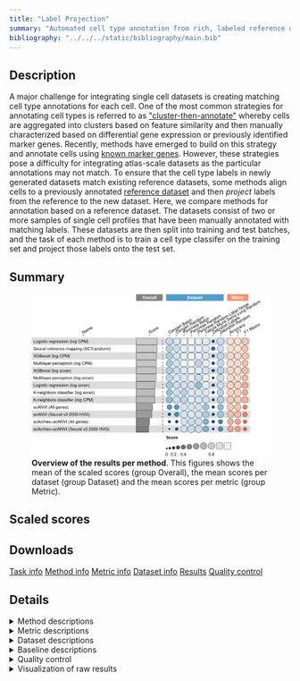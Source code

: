 ```yaml
---
title: "Label Projection"
summary: "Automated cell type annotation from rich, labeled reference data"
bibliography: "../../../static/bibliography/main.bib"
---
```


<script src="index_files/libs/htmlwidgets-1.5.4/htmlwidgets.js"></script>
<link href="index_files/libs/datatables-css-0.0.0/datatables-crosstalk.css" rel="stylesheet" />
<script src="index_files/libs/datatables-binding-0.25/datatables.js"></script>
<script src="index_files/libs/jquery-3.6.0/jquery-3.6.0.min.js"></script>
<link href="index_files/libs/dt-core-1.11.3/css/jquery.dataTables.min.css" rel="stylesheet" />
<link href="index_files/libs/dt-core-1.11.3/css/jquery.dataTables.extra.css" rel="stylesheet" />
<script src="index_files/libs/dt-core-1.11.3/js/jquery.dataTables.min.js"></script>
<link href="index_files/libs/dt-ext-select-1.11.3/css/select.dataTables.min.css" rel="stylesheet" />
<script src="index_files/libs/dt-ext-select-1.11.3/js/dataTables.select.min.js"></script>
<link href="index_files/libs/dt-ext-searchpanes-1.11.3/css/searchPanes.dataTables.min.css" rel="stylesheet" />
<script src="index_files/libs/dt-ext-searchpanes-1.11.3/js/dataTables.searchPanes.min.js"></script>
<script src="index_files/libs/jszip-1.11.3/jszip.min.js"></script>
<link href="index_files/libs/dt-ext-buttons-1.11.3/css/buttons.dataTables.min.css" rel="stylesheet" />
<script src="index_files/libs/dt-ext-buttons-1.11.3/js/dataTables.buttons.min.js"></script>
<script src="index_files/libs/dt-ext-buttons-1.11.3/js/buttons.html5.min.js"></script>
<script src="index_files/libs/dt-ext-buttons-1.11.3/js/buttons.colVis.min.js"></script>
<script src="index_files/libs/dt-ext-buttons-1.11.3/js/buttons.print.min.js"></script>
<link href="index_files/libs/dt-ext-responsive-1.11.3/css/responsive.dataTables.min.css" rel="stylesheet" />
<script src="index_files/libs/dt-ext-responsive-1.11.3/js/dataTables.responsive.min.js"></script>
<link href="index_files/libs/crosstalk-1.2.0/css/crosstalk.min.css" rel="stylesheet" />
<script src="index_files/libs/crosstalk-1.2.0/js/crosstalk.min.js"></script>
<script src="index_files/libs/kePrint-0.0.1/kePrint.js"></script>
<link href="index_files/libs/lightable-0.0.1/lightable.css" rel="stylesheet" />


## Description

A major challenge for integrating single cell datasets is creating matching
cell type annotations for each cell. One of the most common strategies for
annotating cell types is referred to as
["cluster-then-annotate"](https://www.nature.com/articles/s41576-018-0088-9)
whereby cells are aggregated into clusters based on feature similarity and
then manually characterized based on differential gene expression or previously
identified marker genes. Recently, methods have emerged to build on this
strategy and annotate cells using
[known marker genes](https://www.nature.com/articles/s41592-019-0535-3).
However, these strategies pose a difficulty for integrating atlas-scale
datasets as the particular annotations may not match.
To ensure that the cell type labels in newly generated datasets match
existing reference datasets, some methods align cells to a previously
annotated [reference dataset](https://academic.oup.com/bioinformatics/article/35/22/4688/54802990)
and then *project* labels from the reference to the new dataset.
Here, we compare methods for annotation based on a reference dataset.
The datasets consist of two or more samples of single cell profiles that
have been manually annotated with matching labels. These datasets are then
split into training and test batches, and the task of each method is to
train a cell type classifer on the training set and project those labels
onto the test set.

## Summary

<figure>
<img src="index.markdown_strict_files/figure-markdown_strict/summary-1.png" width="849" alt="Overview of the results per method. This figures shows the mean of the scaled scores (group Overall), the mean scores per dataset (group Dataset) and the mean scores per metric (group Metric)." />
<figcaption aria-hidden="true"><strong>Overview of the results per method</strong>. This figures shows the mean of the scaled scores (group Overall), the mean scores per dataset (group Dataset) and the mean scores per metric (group Metric).</figcaption>
</figure>

## Scaled scores

<div id="htmlwidget-179e9f9dc442f5a14dfc" style="width:100%;height:auto;" class="datatables html-widget"></div>
<script type="application/json" data-for="htmlwidget-179e9f9dc442f5a14dfc">{"x":{"filter":"none","vertical":false,"extensions":["Select","SearchPanes","Buttons","Responsive"],"data":[["Multilayer perceptron (log CPM) <sup><a href=\"/bibliography#hinton1989connectionist\" target=\"_blank\">1<\/a><\/sup>","Logistic regression (log CPM) <sup><a href=\"/bibliography#hosmer2013applied\" target=\"_blank\">2<\/a><\/sup>","XGBoost (log CPM) <sup><a href=\"/bibliography#chen2016xgboost\" target=\"_blank\">3<\/a><\/sup>","Multilayer perceptron (log CPM) <sup><a href=\"/bibliography#hinton1989connectionist\" target=\"_blank\">1<\/a><\/sup>","XGBoost (log scran) <sup><a href=\"/bibliography#chen2016xgboost\" target=\"_blank\">3<\/a><\/sup>","Logistic regression (log CPM) <sup><a href=\"/bibliography#hosmer2013applied\" target=\"_blank\">2<\/a><\/sup>","Seurat reference mapping (SCTransform) <sup><a href=\"/bibliography#hao2021integrated\" target=\"_blank\">4<\/a><\/sup>","Multilayer perceptron (log scran) <sup><a href=\"/bibliography#hinton1989connectionist\" target=\"_blank\">1<\/a><\/sup>","Multilayer perceptron (log scran) <sup><a href=\"/bibliography#hinton1989connectionist\" target=\"_blank\">1<\/a><\/sup>","XGBoost (log CPM) <sup><a href=\"/bibliography#chen2016xgboost\" target=\"_blank\">3<\/a><\/sup>","Seurat reference mapping (SCTransform) <sup><a href=\"/bibliography#hao2021integrated\" target=\"_blank\">4<\/a><\/sup>","XGBoost (log CPM) <sup><a href=\"/bibliography#chen2016xgboost\" target=\"_blank\">3<\/a><\/sup>","Logistic regression (log scran) <sup><a href=\"/bibliography#hosmer2013applied\" target=\"_blank\">2<\/a><\/sup>","Seurat reference mapping (SCTransform) <sup><a href=\"/bibliography#hao2021integrated\" target=\"_blank\">4<\/a><\/sup>","Logistic regression (log CPM) <sup><a href=\"/bibliography#hosmer2013applied\" target=\"_blank\">2<\/a><\/sup>","Multilayer perceptron (log CPM) <sup><a href=\"/bibliography#hinton1989connectionist\" target=\"_blank\">1<\/a><\/sup>","XGBoost (log scran) <sup><a href=\"/bibliography#chen2016xgboost\" target=\"_blank\">3<\/a><\/sup>","Logistic regression (log CPM) <sup><a href=\"/bibliography#hosmer2013applied\" target=\"_blank\">2<\/a><\/sup>","K-neighbors classifier (log CPM) <sup><a href=\"/bibliography#cover1967nearest\" target=\"_blank\">5<\/a><\/sup>","Seurat reference mapping (SCTransform) <sup><a href=\"/bibliography#hao2021integrated\" target=\"_blank\">4<\/a><\/sup>","XGBoost (log scran) <sup><a href=\"/bibliography#chen2016xgboost\" target=\"_blank\">3<\/a><\/sup>","Multilayer perceptron (log scran) <sup><a href=\"/bibliography#hinton1989connectionist\" target=\"_blank\">1<\/a><\/sup>","scANVI (Seurat v3 2000 HVG) <sup><a href=\"/bibliography#xu2021probabilistic\" target=\"_blank\">6<\/a><\/sup>","K-neighbors classifier (log scran) <sup><a href=\"/bibliography#cover1967nearest\" target=\"_blank\">5<\/a><\/sup>","Logistic regression (log CPM) <sup><a href=\"/bibliography#hosmer2013applied\" target=\"_blank\">2<\/a><\/sup>","K-neighbors classifier (log CPM) <sup><a href=\"/bibliography#cover1967nearest\" target=\"_blank\">5<\/a><\/sup>","K-neighbors classifier (log scran) <sup><a href=\"/bibliography#cover1967nearest\" target=\"_blank\">5<\/a><\/sup>","XGBoost (log CPM) <sup><a href=\"/bibliography#chen2016xgboost\" target=\"_blank\">3<\/a><\/sup>","Multilayer perceptron (log scran) <sup><a href=\"/bibliography#hinton1989connectionist\" target=\"_blank\">1<\/a><\/sup>","K-neighbors classifier (log scran) <sup><a href=\"/bibliography#cover1967nearest\" target=\"_blank\">5<\/a><\/sup>","XGBoost (log scran) <sup><a href=\"/bibliography#chen2016xgboost\" target=\"_blank\">3<\/a><\/sup>","scANVI (All genes) <sup><a href=\"/bibliography#xu2021probabilistic\" target=\"_blank\">6<\/a><\/sup>","scANVI (Seurat v3 2000 HVG) <sup><a href=\"/bibliography#xu2021probabilistic\" target=\"_blank\">6<\/a><\/sup>","scArches+scANVI (All genes) <sup><a href=\"/bibliography#lotfollahi2020query\" target=\"_blank\">7<\/a><\/sup>","Logistic regression (log scran) <sup><a href=\"/bibliography#hosmer2013applied\" target=\"_blank\">2<\/a><\/sup>","scANVI (All genes) <sup><a href=\"/bibliography#xu2021probabilistic\" target=\"_blank\">6<\/a><\/sup>","scANVI (Seurat v3 2000 HVG) <sup><a href=\"/bibliography#xu2021probabilistic\" target=\"_blank\">6<\/a><\/sup>","XGBoost (log CPM) <sup><a href=\"/bibliography#chen2016xgboost\" target=\"_blank\">3<\/a><\/sup>","scANVI (All genes) <sup><a href=\"/bibliography#xu2021probabilistic\" target=\"_blank\">6<\/a><\/sup>","Multilayer perceptron (log CPM) <sup><a href=\"/bibliography#hinton1989connectionist\" target=\"_blank\">1<\/a><\/sup>","Logistic regression (log scran) <sup><a href=\"/bibliography#hosmer2013applied\" target=\"_blank\">2<\/a><\/sup>","Logistic regression (log scran) <sup><a href=\"/bibliography#hosmer2013applied\" target=\"_blank\">2<\/a><\/sup>","K-neighbors classifier (log CPM) <sup><a href=\"/bibliography#cover1967nearest\" target=\"_blank\">5<\/a><\/sup>","Seurat reference mapping (SCTransform) <sup><a href=\"/bibliography#hao2021integrated\" target=\"_blank\">4<\/a><\/sup>","K-neighbors classifier (log scran) <sup><a href=\"/bibliography#cover1967nearest\" target=\"_blank\">5<\/a><\/sup>","scArches+scANVI (Seurat v3 2000 HVG) <sup><a href=\"/bibliography#lotfollahi2020query\" target=\"_blank\">7<\/a><\/sup>","XGBoost (log scran) <sup><a href=\"/bibliography#chen2016xgboost\" target=\"_blank\">3<\/a><\/sup>","Seurat reference mapping (SCTransform) <sup><a href=\"/bibliography#hao2021integrated\" target=\"_blank\">4<\/a><\/sup>","Logistic regression (log scran) <sup><a href=\"/bibliography#hosmer2013applied\" target=\"_blank\">2<\/a><\/sup>","Multilayer perceptron (log scran) <sup><a href=\"/bibliography#hinton1989connectionist\" target=\"_blank\">1<\/a><\/sup>","scArches+scANVI (Seurat v3 2000 HVG) <sup><a href=\"/bibliography#lotfollahi2020query\" target=\"_blank\">7<\/a><\/sup>","Multilayer perceptron (log scran) <sup><a href=\"/bibliography#hinton1989connectionist\" target=\"_blank\">1<\/a><\/sup>","Logistic regression (log CPM) <sup><a href=\"/bibliography#hosmer2013applied\" target=\"_blank\">2<\/a><\/sup>","Seurat reference mapping (SCTransform) <sup><a href=\"/bibliography#hao2021integrated\" target=\"_blank\">4<\/a><\/sup>","scArches+scANVI (All genes) <sup><a href=\"/bibliography#lotfollahi2020query\" target=\"_blank\">7<\/a><\/sup>","K-neighbors classifier (log CPM) <sup><a href=\"/bibliography#cover1967nearest\" target=\"_blank\">5<\/a><\/sup>","scArches+scANVI (Seurat v3 2000 HVG) <sup><a href=\"/bibliography#lotfollahi2020query\" target=\"_blank\">7<\/a><\/sup>","scArches+scANVI (All genes) <sup><a href=\"/bibliography#lotfollahi2020query\" target=\"_blank\">7<\/a><\/sup>","Logistic regression (log CPM) <sup><a href=\"/bibliography#hosmer2013applied\" target=\"_blank\">2<\/a><\/sup>","Multilayer perceptron (log CPM) <sup><a href=\"/bibliography#hinton1989connectionist\" target=\"_blank\">1<\/a><\/sup>","XGBoost (log CPM) <sup><a href=\"/bibliography#chen2016xgboost\" target=\"_blank\">3<\/a><\/sup>","Logistic regression (log CPM) <sup><a href=\"/bibliography#hosmer2013applied\" target=\"_blank\">2<\/a><\/sup>","Multilayer perceptron (log CPM) <sup><a href=\"/bibliography#hinton1989connectionist\" target=\"_blank\">1<\/a><\/sup>","XGBoost (log scran) <sup><a href=\"/bibliography#chen2016xgboost\" target=\"_blank\">3<\/a><\/sup>","Multilayer perceptron (log scran) <sup><a href=\"/bibliography#hinton1989connectionist\" target=\"_blank\">1<\/a><\/sup>","XGBoost (log CPM) <sup><a href=\"/bibliography#chen2016xgboost\" target=\"_blank\">3<\/a><\/sup>","K-neighbors classifier (log CPM) <sup><a href=\"/bibliography#cover1967nearest\" target=\"_blank\">5<\/a><\/sup>","Multilayer perceptron (log CPM) <sup><a href=\"/bibliography#hinton1989connectionist\" target=\"_blank\">1<\/a><\/sup>","Multilayer perceptron (log scran) <sup><a href=\"/bibliography#hinton1989connectionist\" target=\"_blank\">1<\/a><\/sup>","XGBoost (log scran) <sup><a href=\"/bibliography#chen2016xgboost\" target=\"_blank\">3<\/a><\/sup>","K-neighbors classifier (log scran) <sup><a href=\"/bibliography#cover1967nearest\" target=\"_blank\">5<\/a><\/sup>","Seurat reference mapping (SCTransform) <sup><a href=\"/bibliography#hao2021integrated\" target=\"_blank\">4<\/a><\/sup>","K-neighbors classifier (log CPM) <sup><a href=\"/bibliography#cover1967nearest\" target=\"_blank\">5<\/a><\/sup>","XGBoost (log scran) <sup><a href=\"/bibliography#chen2016xgboost\" target=\"_blank\">3<\/a><\/sup>","Logistic regression (log scran) <sup><a href=\"/bibliography#hosmer2013applied\" target=\"_blank\">2<\/a><\/sup>","XGBoost (log CPM) <sup><a href=\"/bibliography#chen2016xgboost\" target=\"_blank\">3<\/a><\/sup>","K-neighbors classifier (log scran) <sup><a href=\"/bibliography#cover1967nearest\" target=\"_blank\">5<\/a><\/sup>","K-neighbors classifier (log scran) <sup><a href=\"/bibliography#cover1967nearest\" target=\"_blank\">5<\/a><\/sup>","K-neighbors classifier (log CPM) <sup><a href=\"/bibliography#cover1967nearest\" target=\"_blank\">5<\/a><\/sup>","scANVI (Seurat v3 2000 HVG) <sup><a href=\"/bibliography#xu2021probabilistic\" target=\"_blank\">6<\/a><\/sup>","Logistic regression (log scran) <sup><a href=\"/bibliography#hosmer2013applied\" target=\"_blank\">2<\/a><\/sup>","Multilayer perceptron (log CPM) <sup><a href=\"/bibliography#hinton1989connectionist\" target=\"_blank\">1<\/a><\/sup>","scANVI (Seurat v3 2000 HVG) <sup><a href=\"/bibliography#xu2021probabilistic\" target=\"_blank\">6<\/a><\/sup>","scANVI (All genes) <sup><a href=\"/bibliography#xu2021probabilistic\" target=\"_blank\">6<\/a><\/sup>","K-neighbors classifier (log scran) <sup><a href=\"/bibliography#cover1967nearest\" target=\"_blank\">5<\/a><\/sup>","K-neighbors classifier (log CPM) <sup><a href=\"/bibliography#cover1967nearest\" target=\"_blank\">5<\/a><\/sup>","Logistic regression (log scran) <sup><a href=\"/bibliography#hosmer2013applied\" target=\"_blank\">2<\/a><\/sup>","scANVI (All genes) <sup><a href=\"/bibliography#xu2021probabilistic\" target=\"_blank\">6<\/a><\/sup>","scANVI (All genes) <sup><a href=\"/bibliography#xu2021probabilistic\" target=\"_blank\">6<\/a><\/sup>","scANVI (Seurat v3 2000 HVG) <sup><a href=\"/bibliography#xu2021probabilistic\" target=\"_blank\">6<\/a><\/sup>","scArches+scANVI (All genes) <sup><a href=\"/bibliography#lotfollahi2020query\" target=\"_blank\">7<\/a><\/sup>","scArches+scANVI (Seurat v3 2000 HVG) <sup><a href=\"/bibliography#lotfollahi2020query\" target=\"_blank\">7<\/a><\/sup>","scArches+scANVI (All genes) <sup><a href=\"/bibliography#lotfollahi2020query\" target=\"_blank\">7<\/a><\/sup>","scANVI (All genes) <sup><a href=\"/bibliography#xu2021probabilistic\" target=\"_blank\">6<\/a><\/sup>","scANVI (All genes) <sup><a href=\"/bibliography#xu2021probabilistic\" target=\"_blank\">6<\/a><\/sup>","scArches+scANVI (Seurat v3 2000 HVG) <sup><a href=\"/bibliography#lotfollahi2020query\" target=\"_blank\">7<\/a><\/sup>","scArches+scANVI (Seurat v3 2000 HVG) <sup><a href=\"/bibliography#lotfollahi2020query\" target=\"_blank\">7<\/a><\/sup>","scANVI (Seurat v3 2000 HVG) <sup><a href=\"/bibliography#xu2021probabilistic\" target=\"_blank\">6<\/a><\/sup>","scArches+scANVI (All genes) <sup><a href=\"/bibliography#lotfollahi2020query\" target=\"_blank\">7<\/a><\/sup>","Seurat reference mapping (SCTransform) <sup><a href=\"/bibliography#hao2021integrated\" target=\"_blank\">4<\/a><\/sup>","scArches+scANVI (All genes) <sup><a href=\"/bibliography#lotfollahi2020query\" target=\"_blank\">7<\/a><\/sup>","Multilayer perceptron (log CPM) <sup><a href=\"/bibliography#hinton1989connectionist\" target=\"_blank\">1<\/a><\/sup>","XGBoost (log scran) <sup><a href=\"/bibliography#chen2016xgboost\" target=\"_blank\">3<\/a><\/sup>","scArches+scANVI (All genes) <sup><a href=\"/bibliography#lotfollahi2020query\" target=\"_blank\">7<\/a><\/sup>","scANVI (Seurat v3 2000 HVG) <sup><a href=\"/bibliography#xu2021probabilistic\" target=\"_blank\">6<\/a><\/sup>","XGBoost (log CPM) <sup><a href=\"/bibliography#chen2016xgboost\" target=\"_blank\">3<\/a><\/sup>","scArches+scANVI (Seurat v3 2000 HVG) <sup><a href=\"/bibliography#lotfollahi2020query\" target=\"_blank\">7<\/a><\/sup>","Logistic regression (log scran) <sup><a href=\"/bibliography#hosmer2013applied\" target=\"_blank\">2<\/a><\/sup>","scANVI (All genes) <sup><a href=\"/bibliography#xu2021probabilistic\" target=\"_blank\">6<\/a><\/sup>","scANVI (Seurat v3 2000 HVG) <sup><a href=\"/bibliography#xu2021probabilistic\" target=\"_blank\">6<\/a><\/sup>","K-neighbors classifier (log scran) <sup><a href=\"/bibliography#cover1967nearest\" target=\"_blank\">5<\/a><\/sup>","Logistic regression (log CPM) <sup><a href=\"/bibliography#hosmer2013applied\" target=\"_blank\">2<\/a><\/sup>","scArches+scANVI (All genes) <sup><a href=\"/bibliography#lotfollahi2020query\" target=\"_blank\">7<\/a><\/sup>","K-neighbors classifier (log CPM) <sup><a href=\"/bibliography#cover1967nearest\" target=\"_blank\">5<\/a><\/sup>","Multilayer perceptron (log scran) <sup><a href=\"/bibliography#hinton1989connectionist\" target=\"_blank\">1<\/a><\/sup>","scArches+scANVI (Seurat v3 2000 HVG) <sup><a href=\"/bibliography#lotfollahi2020query\" target=\"_blank\">7<\/a><\/sup>","scArches+scANVI (Seurat v3 2000 HVG) <sup><a href=\"/bibliography#lotfollahi2020query\" target=\"_blank\">7<\/a><\/sup>"],["Pancreas (random split) <sup><a href=\"/bibliography#luecken2022benchmarking\" target=\"_blank\">8<\/a><\/sup>","Pancreas (random split) <sup><a href=\"/bibliography#luecken2022benchmarking\" target=\"_blank\">8<\/a><\/sup>","Pancreas (random split) <sup><a href=\"/bibliography#luecken2022benchmarking\" target=\"_blank\">8<\/a><\/sup>","Pancreas (by batch) <sup><a href=\"/bibliography#luecken2022benchmarking\" target=\"_blank\">8<\/a><\/sup>","Pancreas (random split) <sup><a href=\"/bibliography#luecken2022benchmarking\" target=\"_blank\">8<\/a><\/sup>","Pancreas (by batch) <sup><a href=\"/bibliography#luecken2022benchmarking\" target=\"_blank\">8<\/a><\/sup>","Pancreas (random split) <sup><a href=\"/bibliography#luecken2022benchmarking\" target=\"_blank\">8<\/a><\/sup>","Pancreas (random split) <sup><a href=\"/bibliography#luecken2022benchmarking\" target=\"_blank\">8<\/a><\/sup>","Tabula Muris Senis Lung (random split) <sup><a href=\"/bibliography#tabula2020single\" target=\"_blank\">9<\/a><\/sup>","Pancreas (random split with label noise) <sup><a href=\"/bibliography#luecken2022benchmarking\" target=\"_blank\">8<\/a><\/sup>","Pancreas (random split with label noise) <sup><a href=\"/bibliography#luecken2022benchmarking\" target=\"_blank\">8<\/a><\/sup>","Pancreas (by batch) <sup><a href=\"/bibliography#luecken2022benchmarking\" target=\"_blank\">8<\/a><\/sup>","Tabula Muris Senis Lung (random split) <sup><a href=\"/bibliography#tabula2020single\" target=\"_blank\">9<\/a><\/sup>","Pancreas (by batch) <sup><a href=\"/bibliography#luecken2022benchmarking\" target=\"_blank\">8<\/a><\/sup>","Pancreas (random split with label noise) <sup><a href=\"/bibliography#luecken2022benchmarking\" target=\"_blank\">8<\/a><\/sup>","Tabula Muris Senis Lung (random split) <sup><a href=\"/bibliography#tabula2020single\" target=\"_blank\">9<\/a><\/sup>","Pancreas (random split with label noise) <sup><a href=\"/bibliography#luecken2022benchmarking\" target=\"_blank\">8<\/a><\/sup>","Tabula Muris Senis Lung (random split) <sup><a href=\"/bibliography#tabula2020single\" target=\"_blank\">9<\/a><\/sup>","Pancreas (random split) <sup><a href=\"/bibliography#luecken2022benchmarking\" target=\"_blank\">8<\/a><\/sup>","Tabula Muris Senis Lung (random split) <sup><a href=\"/bibliography#tabula2020single\" target=\"_blank\">9<\/a><\/sup>","Pancreas (by batch) <sup><a href=\"/bibliography#luecken2022benchmarking\" target=\"_blank\">8<\/a><\/sup>","Pancreas (by batch) <sup><a href=\"/bibliography#luecken2022benchmarking\" target=\"_blank\">8<\/a><\/sup>","Pancreas (random split) <sup><a href=\"/bibliography#luecken2022benchmarking\" target=\"_blank\">8<\/a><\/sup>","Pancreas (random split) <sup><a href=\"/bibliography#luecken2022benchmarking\" target=\"_blank\">8<\/a><\/sup>","CeNGEN (random split) <sup><a href=\"/bibliography#hammarlund2018cengen\" target=\"_blank\">10<\/a><\/sup>","Pancreas (random split with label noise) <sup><a href=\"/bibliography#luecken2022benchmarking\" target=\"_blank\">8<\/a><\/sup>","Pancreas (random split with label noise) <sup><a href=\"/bibliography#luecken2022benchmarking\" target=\"_blank\">8<\/a><\/sup>","Tabula Muris Senis Lung (random split) <sup><a href=\"/bibliography#tabula2020single\" target=\"_blank\">9<\/a><\/sup>","CeNGEN (random split) <sup><a href=\"/bibliography#hammarlund2018cengen\" target=\"_blank\">10<\/a><\/sup>","Tabula Muris Senis Lung (random split) <sup><a href=\"/bibliography#tabula2020single\" target=\"_blank\">9<\/a><\/sup>","Tabula Muris Senis Lung (random split) <sup><a href=\"/bibliography#tabula2020single\" target=\"_blank\">9<\/a><\/sup>","Pancreas (by batch) <sup><a href=\"/bibliography#luecken2022benchmarking\" target=\"_blank\">8<\/a><\/sup>","Pancreas (by batch) <sup><a href=\"/bibliography#luecken2022benchmarking\" target=\"_blank\">8<\/a><\/sup>","Pancreas (by batch) <sup><a href=\"/bibliography#luecken2022benchmarking\" target=\"_blank\">8<\/a><\/sup>","Pancreas (random split) <sup><a href=\"/bibliography#luecken2022benchmarking\" target=\"_blank\">8<\/a><\/sup>","Pancreas (random split) <sup><a href=\"/bibliography#luecken2022benchmarking\" target=\"_blank\">8<\/a><\/sup>","Pancreas (random split with label noise) <sup><a href=\"/bibliography#luecken2022benchmarking\" target=\"_blank\">8<\/a><\/sup>","CeNGEN (random split) <sup><a href=\"/bibliography#hammarlund2018cengen\" target=\"_blank\">10<\/a><\/sup>","Pancreas (random split with label noise) <sup><a href=\"/bibliography#luecken2022benchmarking\" target=\"_blank\">8<\/a><\/sup>","CeNGEN (random split) <sup><a href=\"/bibliography#hammarlund2018cengen\" target=\"_blank\">10<\/a><\/sup>","Pancreas (by batch) <sup><a href=\"/bibliography#luecken2022benchmarking\" target=\"_blank\">8<\/a><\/sup>","CeNGEN (random split) <sup><a href=\"/bibliography#hammarlund2018cengen\" target=\"_blank\">10<\/a><\/sup>","Tabula Muris Senis Lung (random split) <sup><a href=\"/bibliography#tabula2020single\" target=\"_blank\">9<\/a><\/sup>","Zebrafish (random split) <sup><a href=\"/bibliography#wagner2018single\" target=\"_blank\">11<\/a><\/sup>","CeNGEN (random split) <sup><a href=\"/bibliography#hammarlund2018cengen\" target=\"_blank\">10<\/a><\/sup>","Pancreas (by batch) <sup><a href=\"/bibliography#luecken2022benchmarking\" target=\"_blank\">8<\/a><\/sup>","CeNGEN (random split) <sup><a href=\"/bibliography#hammarlund2018cengen\" target=\"_blank\">10<\/a><\/sup>","CeNGEN (random split) <sup><a href=\"/bibliography#hammarlund2018cengen\" target=\"_blank\">10<\/a><\/sup>","Zebrafish (random split) <sup><a href=\"/bibliography#wagner2018single\" target=\"_blank\">11<\/a><\/sup>","Pancreas (random split with label noise) <sup><a href=\"/bibliography#luecken2022benchmarking\" target=\"_blank\">8<\/a><\/sup>","Pancreas (random split) <sup><a href=\"/bibliography#luecken2022benchmarking\" target=\"_blank\">8<\/a><\/sup>","Zebrafish (random split) <sup><a href=\"/bibliography#wagner2018single\" target=\"_blank\">11<\/a><\/sup>","Overall mean","Overall mean","Pancreas (random split with label noise) <sup><a href=\"/bibliography#luecken2022benchmarking\" target=\"_blank\">8<\/a><\/sup>","CeNGEN (random split) <sup><a href=\"/bibliography#hammarlund2018cengen\" target=\"_blank\">10<\/a><\/sup>","Pancreas (random split with label noise) <sup><a href=\"/bibliography#luecken2022benchmarking\" target=\"_blank\">8<\/a><\/sup>","Pancreas (random split) <sup><a href=\"/bibliography#luecken2022benchmarking\" target=\"_blank\">8<\/a><\/sup>","Zebrafish (random split) <sup><a href=\"/bibliography#wagner2018single\" target=\"_blank\">11<\/a><\/sup>","Zebrafish (random split) <sup><a href=\"/bibliography#wagner2018single\" target=\"_blank\">11<\/a><\/sup>","Overall mean","CeNGEN (by batch) <sup><a href=\"/bibliography#hammarlund2018cengen\" target=\"_blank\">10<\/a><\/sup>","Overall mean","Overall mean","Overall mean","Zebrafish (random split) <sup><a href=\"/bibliography#wagner2018single\" target=\"_blank\">11<\/a><\/sup>","Pancreas (by batch) <sup><a href=\"/bibliography#luecken2022benchmarking\" target=\"_blank\">8<\/a><\/sup>","Pancreas (random split with label noise) <sup><a href=\"/bibliography#luecken2022benchmarking\" target=\"_blank\">8<\/a><\/sup>","CeNGEN (by batch) <sup><a href=\"/bibliography#hammarlund2018cengen\" target=\"_blank\">10<\/a><\/sup>","Zebrafish (random split) <sup><a href=\"/bibliography#wagner2018single\" target=\"_blank\">11<\/a><\/sup>","Zebrafish (random split) <sup><a href=\"/bibliography#wagner2018single\" target=\"_blank\">11<\/a><\/sup>","CeNGEN (by batch) <sup><a href=\"/bibliography#hammarlund2018cengen\" target=\"_blank\">10<\/a><\/sup>","Zebrafish (random split) <sup><a href=\"/bibliography#wagner2018single\" target=\"_blank\">11<\/a><\/sup>","CeNGEN (by batch) <sup><a href=\"/bibliography#hammarlund2018cengen\" target=\"_blank\">10<\/a><\/sup>","Overall mean","CeNGEN (by batch) <sup><a href=\"/bibliography#hammarlund2018cengen\" target=\"_blank\">10<\/a><\/sup>","Pancreas (by batch) <sup><a href=\"/bibliography#luecken2022benchmarking\" target=\"_blank\">8<\/a><\/sup>","Overall mean","Overall mean","Tabula Muris Senis Lung (random split) <sup><a href=\"/bibliography#tabula2020single\" target=\"_blank\">9<\/a><\/sup>","CeNGEN (by batch) <sup><a href=\"/bibliography#hammarlund2018cengen\" target=\"_blank\">10<\/a><\/sup>","CeNGEN (by batch) <sup><a href=\"/bibliography#hammarlund2018cengen\" target=\"_blank\">10<\/a><\/sup>","Zebrafish (random split) <sup><a href=\"/bibliography#wagner2018single\" target=\"_blank\">11<\/a><\/sup>","Tabula Muris Senis Lung (random split) <sup><a href=\"/bibliography#tabula2020single\" target=\"_blank\">9<\/a><\/sup>","CeNGEN (by batch) <sup><a href=\"/bibliography#hammarlund2018cengen\" target=\"_blank\">10<\/a><\/sup>","CeNGEN (by batch) <sup><a href=\"/bibliography#hammarlund2018cengen\" target=\"_blank\">10<\/a><\/sup>","Pancreas (random split with label noise) <sup><a href=\"/bibliography#luecken2022benchmarking\" target=\"_blank\">8<\/a><\/sup>","Zebrafish (random split) <sup><a href=\"/bibliography#wagner2018single\" target=\"_blank\">11<\/a><\/sup>","Overall mean","Overall mean","Tabula Muris Senis Lung (random split) <sup><a href=\"/bibliography#tabula2020single\" target=\"_blank\">9<\/a><\/sup>","Tabula Muris Senis Lung (random split) <sup><a href=\"/bibliography#tabula2020single\" target=\"_blank\">9<\/a><\/sup>","Overall mean","CeNGEN (by batch) <sup><a href=\"/bibliography#hammarlund2018cengen\" target=\"_blank\">10<\/a><\/sup>","CeNGEN (random split) <sup><a href=\"/bibliography#hammarlund2018cengen\" target=\"_blank\">10<\/a><\/sup>","Overall mean","Zebrafish (random split) <sup><a href=\"/bibliography#wagner2018single\" target=\"_blank\">11<\/a><\/sup>","CeNGEN (random split) <sup><a href=\"/bibliography#hammarlund2018cengen\" target=\"_blank\">10<\/a><\/sup>","Zebrafish (random split) <sup><a href=\"/bibliography#wagner2018single\" target=\"_blank\">11<\/a><\/sup>","Zebrafish (by labels) <sup><a href=\"/bibliography#wagner2018single\" target=\"_blank\">11<\/a><\/sup>","Zebrafish (by labels) <sup><a href=\"/bibliography#wagner2018single\" target=\"_blank\">11<\/a><\/sup>","Zebrafish (by labels) <sup><a href=\"/bibliography#wagner2018single\" target=\"_blank\">11<\/a><\/sup>","Zebrafish (by labels) <sup><a href=\"/bibliography#wagner2018single\" target=\"_blank\">11<\/a><\/sup>","CeNGEN (random split) <sup><a href=\"/bibliography#hammarlund2018cengen\" target=\"_blank\">10<\/a><\/sup>","CeNGEN (by batch) <sup><a href=\"/bibliography#hammarlund2018cengen\" target=\"_blank\">10<\/a><\/sup>","Zebrafish (by labels) <sup><a href=\"/bibliography#wagner2018single\" target=\"_blank\">11<\/a><\/sup>","CeNGEN (random split) <sup><a href=\"/bibliography#hammarlund2018cengen\" target=\"_blank\">10<\/a><\/sup>","Zebrafish (by labels) <sup><a href=\"/bibliography#wagner2018single\" target=\"_blank\">11<\/a><\/sup>","Zebrafish (by labels) <sup><a href=\"/bibliography#wagner2018single\" target=\"_blank\">11<\/a><\/sup>","Zebrafish (by labels) <sup><a href=\"/bibliography#wagner2018single\" target=\"_blank\">11<\/a><\/sup>","Zebrafish (by labels) <sup><a href=\"/bibliography#wagner2018single\" target=\"_blank\">11<\/a><\/sup>","Zebrafish (by labels) <sup><a href=\"/bibliography#wagner2018single\" target=\"_blank\">11<\/a><\/sup>","CeNGEN (by batch) <sup><a href=\"/bibliography#hammarlund2018cengen\" target=\"_blank\">10<\/a><\/sup>","Zebrafish (by labels) <sup><a href=\"/bibliography#wagner2018single\" target=\"_blank\">11<\/a><\/sup>","Zebrafish (by labels) <sup><a href=\"/bibliography#wagner2018single\" target=\"_blank\">11<\/a><\/sup>","Zebrafish (by labels) <sup><a href=\"/bibliography#wagner2018single\" target=\"_blank\">11<\/a><\/sup>","CeNGEN (by batch) <sup><a href=\"/bibliography#hammarlund2018cengen\" target=\"_blank\">10<\/a><\/sup>"],[0.965913223867859,0.964367658208494,0.952684431975701,0.949401985677482,0.94111394085715,0.937799420489216,0.935014571833863,0.918854890981803,0.917745492497836,0.916912331513187,0.916036851987011,0.914778127384466,0.913146828604532,0.912418360648578,0.909768069079503,0.908671259183812,0.905366330951764,0.904023251313062,0.902696987319708,0.887535552868791,0.869303703323414,0.868968991800271,0.868179726346856,0.867370577614868,0.863675419179572,0.860219940099454,0.859186292574894,0.856889586011393,0.850828760062989,0.848889748944719,0.846645398807489,0.842814653126717,0.841223053419662,0.837609638402293,0.831109016281076,0.826822477714613,0.826304447299033,0.82351838283067,0.822655018155538,0.818810483822028,0.817753139584553,0.813508766098913,0.811521849254177,0.809137979032701,0.806542652154889,0.805831809773773,0.80550679178431,0.804154701906834,0.802987186227854,0.792190736943857,0.791499838948647,0.790214529377982,0.789299881372633,0.789154860550447,0.788932619211351,0.78878564650847,0.788759827231079,0.786290010885416,0.784826905584305,0.768938299553903,0.767587915116776,0.763818514828551,0.75619755136542,0.754589992370959,0.751409974086843,0.75041949719107,0.749029475612855,0.740563326474389,0.73747514152221,0.733567365777393,0.727494041561931,0.72178631756959,0.718865762454304,0.713113520319071,0.712185383489651,0.708790893287109,0.707378032185632,0.705699726127694,0.703411186558517,0.6850460644249,0.682284222950217,0.667292547863825,0.656036152726739,0.648000015775864,0.639520730607527,0.62867490222002,0.625227821176347,0.617885838441241,0.616440305568029,0.591174978494509,0.580598828854538,0.577395896317353,0.503452784789425,0.48310573518444,0.482349835999205,0.470887830624252,0.44899748504789,0.433069702403012,0.413738536734609,0.327154548556212,0.231837469391237,0.229989284480065,0.222102887147083,0.218996488052941,0.218176607000321,0.216710070740612,0.212625744305163,0.211466086993719,0.207888870146616,0.201364074335551,0.189215733377095,0.186119812298362,0.169618686783017,0.167494928999152,0.135001249507792,0.116697293908652,0.0252947494614596],[0.98085189527159,0.981242672919109,0.971082454083626,0.958843537414966,0.957405236420477,0.948639455782313,0.976553341148886,0.977334896443923,0.921070086225956,0.968085106382979,0.973220836390316,0.923469387755102,0.917090426707937,0.948299319727891,0.975421863536317,0.921291178421402,0.951210564930301,0.914658412558037,0.931613911684252,0.901613973026752,0.91734693877551,0.92108843537415,0.970691676436108,0.947245017584994,0.886376311920093,0.915994130594277,0.932501834189288,0.864912668582799,0.871774070881712,0.861817377846562,0.851868229051514,0.946598639455782,0.946938775510204,0.941836734693878,0.92926924579914,0.956232903477921,0.95487894350697,0.840795010900979,0.955245781364637,0.84895806925924,0.924149659863946,0.820311311666582,0.812956002653106,0.846596750976763,0.835927597221518,0.936394557823129,0.81858743598844,0.82989403234802,0.844540407156076,0.882611885546588,0.944509574052364,0.8299403660292,0.822567881482815,0.830829656925145,0.942039618488628,0.825584343152664,0.942039618488628,0.93747557639703,0.82685585029817,0.816985399958873,0.798726617802033,0.875757575757576,0.798887360246999,0.789028563207897,0.798803002322049,0.792720542874769,0.732312925170068,0.824284666177549,0.86,0.774624717252725,0.781821920625129,0.846060606060606,0.776681061073412,0.828484848484848,0.771987148376414,0.827878787878788,0.787414965986395,0.763410162265515,0.737559017824841,0.844572186601813,0.771515151515152,0.815151515151515,0.779765576804442,0.806765421180632,0.780606060606061,0.752121212121212,0.771093176815847,0.749126053876208,0.736803440346569,0.692714721717294,0.758567322573513,0.763873535264205,0.620299437035903,0.643030303030303,0.652334837499366,0.588042135679114,0.604770717663993,0.59392587334584,0.576598807320584,0.324398395721925,0.20548128342246,0.224732620320856,0.212700534759358,0.361608274603255,0.264848484848485,0.200868983957219,0.356639456472139,0.197927807486631,0.185093582887701,0.186096256684492,0.179946524064171,0.171590909090909,0.238787878787879,0.153208556149733,0.126604278074866,0.10701871657754,0.0490909090909091],[0.980783340058218,0.981066216005203,0.970870629779693,0.959355430636882,0.957145683535011,0.949097193225118,0.975873869431004,0.97774740740176,0.920608492599314,0.966794074526136,0.971709078024912,0.922320264949836,0.916466164507716,0.947392722225706,0.973706370619367,0.920844871516578,0.950364530792719,0.913978653371327,0.930588755235247,0.899968431184312,0.917119547102182,0.929877878018095,0.968024526405955,0.946240748494488,0.887999688242358,0.912736017678177,0.930165331696699,0.863050446099575,0.871879974667731,0.856441725329835,0.850565067965224,0.94470603710352,0.945218582858966,0.940155646823416,0.919653168847016,0.947126922576469,0.943990124231654,0.844207137628025,0.94430296741423,0.84965807210055,0.923367219141477,0.833920157618959,0.811011246370827,0.843264787101034,0.835306081072921,0.932992359295876,0.824342871495219,0.829749092310531,0.84313074446121,0.889863210233122,0.932663312161785,0.830790582041301,0.823579311041343,0.83678794131349,0.92864607606263,0.828527271909688,0.928965825216308,0.925226085815563,0.824479419633134,0.817322725720008,0.804517784940449,0.871616767220357,0.806476617368587,0.797045127450614,0.803229378320793,0.787384207077639,0.723213369996084,0.83962010640151,0.85887163829416,0.768556892973069,0.781868916058832,0.840716806859159,0.77578064625904,0.839579130680956,0.775426500006558,0.833396554433438,0.791108882538936,0.764683242116146,0.742985332536283,0.803706166026946,0.801379965769543,0.820227648514651,0.730018253846317,0.757986397912772,0.796772145891578,0.78436385599821,0.732399857725049,0.688228064751829,0.706402303330782,0.663523737976572,0.69123886037014,0.695646628004714,0.57307978049712,0.610704335421216,0.558395978086367,0.537623120457844,0.490880841879358,0.500777287931684,0.450848666991207,0.385628743371263,0.227646056801774,0.264000744000303,0.268687295060529,0.235388009333949,0.222767717124201,0.248118965029247,0.224704999784204,0.233094721981495,0.199767723379851,0.193687245386856,0.179562105845883,0.186690180013882,0.18548884177828,0.177661496842993,0.146195843310862,0.0867273536668642,0.00840364365364271],[0.936104436273767,0.930794085701171,0.916100212063782,0.9300069889806,0.908790902615961,0.915661612460219,0.852616504921698,0.801482369099725,0.911557898668238,0.815857813630446,0.803180641545805,0.89854472944846,0.905883894597943,0.841563039992137,0.780175973082826,0.883877727613455,0.814523897132272,0.883432688009823,0.845888295039625,0.861024254395308,0.77344462409255,0.755940662008569,0.665822976198504,0.708625966765123,0.816650257376265,0.751929672025907,0.714891711838694,0.842705643351804,0.808832234639525,0.82841014365776,0.837502899405729,0.63713928282085,0.631511801889815,0.630836533689586,0.644404634197073,0.57710760708945,0.580044274158474,0.785552999963008,0.568416305687746,0.757815310106293,0.605742539748237,0.7862948290112,0.810598298738597,0.737552399020305,0.748394278170227,0.548108512202315,0.773590067869272,0.75282098106195,0.721290407066275,0.60409711505186,0.497326630631793,0.709912640063445,0.721752451593742,0.699846983412707,0.496112163082794,0.712245324463058,0.495274037988301,0.496168370443655,0.703145446821611,0.672506772982826,0.699519342607847,0.544081201507722,0.663228676480674,0.677696286454367,0.652197541617685,0.671153741620802,0.791562131672414,0.557785206844106,0.493553786272469,0.657520487106385,0.618791288001833,0.478581539789005,0.604135580030459,0.471276581791408,0.589142502085982,0.465097337549101,0.543610248031565,0.589005774001422,0.629689209314428,0.406859840645941,0.473957551565957,0.366498479925308,0.458324627529458,0.379248228234189,0.341183985324944,0.349539638540638,0.372190428988144,0.416303396695685,0.406115173026737,0.417286475789661,0.29199030361996,0.272667525683141,0.316979136835253,0.1955825671018,0.236318692411882,0.286998235735799,0.251340895600319,0.204505945931513,0.213768135892035,0.271436506575449,0.262385067949479,0.201234489119036,0.184920831621363,0.0599931802216195,0.166913619028278,0.201142263235371,0.0565327766591444,0.20337573151303,0.238805304172296,0.224308720935306,0.208138570221231,0.200078347790296,0.0845793397828931,0.17161473400473,0.132203627137647,0.156345811481553,0.0183896956398271],[1510,740,509,1289,2170,749,911,2021,2422,639,1100,1029,2153,1180,589,395,2288,1248,530,689,1509,2492,17171,1549,1071,559,1529,1268,17557,1548,2841,25867,27567,34156,1689,3571,3300,1051,17900,1301,1689,3957,508,871,3076,26507,4917,2031,2098,2761,1890,1205,931.5,1209.75,20090,338,32207,14731,747,362,1079.875,1751,1895.25,2368,6483.75,1836,620,783,21856,1357,1877,2030,308,2945,2394.5,1101,1489,2430.25,429.875,43239,4125,9031,31286,22598,6597,308,1579,28830,20627.75,20143.125,20262,3399,24253.625,32000,20600,19209,4594,13338,12223,866,15934,491,917,38610,4324,1206,41330,1866,13656,20920,1777,557,38023,268,1556,31139,12606],[866,352.5,1421.9,774.5,225.6,244.3,124,895.3,1292.4,1124.1,123.7,319,190.6,122.6,282.9,1909,251.1,448.2,226.8,137.8,292.3,1319.4,1264.4,98.4,2152.7,183.4,98.1,476.5,2442.7,97.1,549.1,1701.4,1672.7,1614,132.9,1618.9,1427.3,1543.6,1366,2462.6,135,551.9,258.2,129.7,116.6,1551.1,934.6,124.6,156.9,1763.9,1421.9,1128.5,767.8125,126.45,2620.4,807.2,1839.9,1564.3,383.1,3236.2,916.425,1739.5,2113.4,534.1875,1594.7,334,137.9,2587.8,2757.7,565,105.1,122.2,302,1004.2,255.0125,1768,102.9,103.625,334.2125,1993.5,605.5,2570.3,1467.1,1582.6,108.1,333.6,123.4,2873.2,1894.3125,1619.2625,1589.7,2408.5,1864.2625,2695.2,1537.2,1783.025,1601,1248.5,1568.8,127,1505,2500.8,451.6,2826.2,1469.9,344.3,1626.7,143.9,1780,2410.7,102.7,539.3,1625.7,424.6,1157.7,2206.7,1608.4],[2.1484375,2.1484375,2.5390625,2.24609375,8.69140625,2.24609375,415.625,8.49609375,5.46875,2.5390625,401.7578125,2.63671875,5.37109375,446.58203125,2.1484375,1.26953125,8.69140625,1.26953125,2.1484375,504.199218749023,8.69140625,8.69140625,3.41796875,8.69140625,2.05078125,2.34375,8.49609375,1.46484375,6.93359375,5.46875,5.46875,4.4921875,6.4453125,5.56640625,8.49609375,4.296875,3.02734375,1.953125,4.39453125,1.66015625,8.69140625,6.93359375,2.05078125,500.390625,6.93359375,5.76171875,6.93359375,976.5625,5.17578125,8.69140625,3.90625,5.17578125,1.91650390625,596.984863281128,5.56640625,2.734375,4.78515625,5.46875,1.5625,1.5625,2.1240234375,2.05078125,1.806640625,6.97021484375,6.94580078125,1.85546875,2.24609375,2.1484375,6.93359375,5.17578125,5.17578125,1074.21875,2.44140625,6.93359375,6.93359375,1.85546875,8.49609375,6.92138671875,2.30712890625,8.49609375,6.93359375,1.5625,3.3203125,3.61328125,6.93359375,2.34375,8.69140625,4.78515625,5.79833984375,4.99267578125,5.46875,8.49609375,7.2265625,11.328125,9.765625,5.48095703125,3.7109375,4.296875,5.6640625,456.54296875,4.58984375,1.85546875,5.17578125,12.890625,4.39453125,2.1484375,5.2734375,5.17578125,3.7109375,6.54296875,5.17578125,1.85546875,12.59765625,2.1484375,5.17578125,6.8359375,5.078125]],"container":"<table class=\"stripe compact\">\n  <thead>\n    <tr>\n      <th>Method<\/th>\n      <th>Dataset<\/th>\n      <th>Mean score<\/th>\n      <th>Accuracy<\/th>\n      <th>F1 score<\/th>\n      <th>Macro F1 score<\/th>\n      <th>Runtime (s)<\/th>\n      <th>CPU (%)<\/th>\n      <th>Memory (GB)<\/th>\n    <\/tr>\n  <\/thead>\n<\/table>","options":{"dom":"Bt","paging":false,"columnDefs":[{"targets":7,"render":"function(data, type, row, meta) {\n    return type !== 'display' ? data : DTWidget.formatRound(data, 0, 3, \",\", \".\", null);\n  }"},{"targets":6,"render":"function(data, type, row, meta) {\n    return type !== 'display' ? data : DTWidget.formatRound(data, 0, 3, \",\", \".\", null);\n  }"},{"targets":8,"render":"function(data, type, row, meta) {\n    return type !== 'display' ? data : DTWidget.formatRound(data, 2, 3, \",\", \".\", null);\n  }"},{"targets":2,"render":"function(data, type, row, meta) {\n    return type !== 'display' ? data : DTWidget.formatRound(data, 2, 3, \",\", \".\", null);\n  }"},{"targets":3,"render":"function(data, type, row, meta) {\n    return type !== 'display' ? data : DTWidget.formatRound(data, 2, 3, \",\", \".\", null);\n  }"},{"targets":4,"render":"function(data, type, row, meta) {\n    return type !== 'display' ? data : DTWidget.formatRound(data, 2, 3, \",\", \".\", null);\n  }"},{"targets":5,"render":"function(data, type, row, meta) {\n    return type !== 'display' ? data : DTWidget.formatRound(data, 2, 3, \",\", \".\", null);\n  }"},{"searchPanes":{"show":false},"targets":[2,3,4,5,6,7,8]},{"searchPanes":{"preSelect":"Overall mean"},"targets":1},{"className":"dt-right","targets":[2,3,4,5,6,7,8]}],"buttons":["searchPanes","csv","excel"],"language":{"searchPanes":{"collapse":"Filters"}},"order":[],"autoWidth":false,"orderClasses":false,"responsive":true}},"evals":["options.columnDefs.0.render","options.columnDefs.1.render","options.columnDefs.2.render","options.columnDefs.3.render","options.columnDefs.4.render","options.columnDefs.5.render","options.columnDefs.6.render"],"jsHooks":[]}</script>

## Downloads

<a href="data/task_info.json" class="btn btn-secondary">Task info</a>
<a href="data/method_info.json" class="btn btn-secondary">Method info</a>
<a href="data/metric_info.json" class="btn btn-secondary">Metric info</a>
<a href="data/dataset_info.json" class="btn btn-secondary">Dataset info</a>
<a href="data/results.json" class="btn btn-secondary">Results</a>
<a href="data/quality_control.json" class="btn btn-secondary">Quality control</a>

## Details

<details>
<summary>
Method descriptions
</summary>

-   **K-neighbors classifier (log CPM)**<sup><a href="/bibliography#cover1967nearest" target="_blank">5</a></sup>: Missing 'method_description'. Links: [Docs](https://scikit-learn.org/stable/modules/generated/sklearn.neighbors.KNeighborsClassifier.html).

<!-- -->

-   **K-neighbors classifier (log scran)**<sup><a href="/bibliography#cover1967nearest" target="_blank">5</a></sup>: Missing 'method_description'. Links: [Docs](https://scikit-learn.org/stable/modules/generated/sklearn.neighbors.KNeighborsClassifier.html).

<!-- -->

-   **Logistic regression (log CPM)**<sup><a href="/bibliography#hosmer2013applied" target="_blank">2</a></sup>: Missing 'method_description'. Links: [Docs](https://scikit-learn.org/stable/modules/generated/sklearn.linear_model.LogisticRegression.html).

<!-- -->

-   **Logistic regression (log scran)**<sup><a href="/bibliography#hosmer2013applied" target="_blank">2</a></sup>: Missing 'method_description'. Links: [Docs](https://scikit-learn.org/stable/modules/generated/sklearn.linear_model.LogisticRegression.html).

<!-- -->

-   **Majority Vote**<sup><a href="/bibliography#openproblems" target="_blank">12</a></sup>: Baseline method using majority voting. Links: [Docs](https://github.com/openproblems-bio/openproblems).

<!-- -->

-   **Multilayer perceptron (log CPM)**<sup><a href="/bibliography#hinton1989connectionist" target="_blank">1</a></sup>: Missing 'method_description'. Links: [Docs](https://scikit-learn.org/stable/modules/generated/sklearn.neural_network.MLPClassifier.html).

<!-- -->

-   **Multilayer perceptron (log scran)**<sup><a href="/bibliography#hinton1989connectionist" target="_blank">1</a></sup>: Missing 'method_description'. Links: [Docs](https://scikit-learn.org/stable/modules/generated/sklearn.neural_network.MLPClassifier.html).

<!-- -->

-   **Random Labels**<sup><a href="/bibliography#openproblems" target="_blank">12</a></sup>: Baseline method which generates random labels. Links: [Docs](https://github.com/openproblems-bio/openproblems).

<!-- -->

-   **scANVI (All genes)**<sup><a href="/bibliography#xu2021probabilistic" target="_blank">6</a></sup>: Probabilistic harmonization and annotation of single-cell transcriptomics data with deep generative models. Links: [Docs](https://github.com/YosefLab/scvi-tools).

<!-- -->

-   **scANVI (Seurat v3 2000 HVG)**<sup><a href="/bibliography#xu2021probabilistic" target="_blank">6</a></sup>: Probabilistic harmonization and annotation of single-cell transcriptomics data with deep generative models. Links: [Docs](https://github.com/YosefLab/scvi-tools).

<!-- -->

-   **scArches+scANVI (All genes)**<sup><a href="/bibliography#lotfollahi2020query" target="_blank">7</a></sup>: Probabilistic harmonization and annotation of single-cell transcriptomics data with deep generative models. Links: [Docs](https://github.com/YosefLab/scvi-tools).

<!-- -->

-   **scArches+scANVI (Seurat v3 2000 HVG)**<sup><a href="/bibliography#lotfollahi2020query" target="_blank">7</a></sup>: Probabilistic harmonization and annotation of single-cell transcriptomics data with deep generative models. Links: [Docs](https://github.com/YosefLab/scvi-tools).

<!-- -->

-   **Seurat reference mapping (SCTransform)**<sup><a href="/bibliography#hao2021integrated" target="_blank">4</a></sup>: The Seurat v3 anchoring procedure is designed to integrate diverse single-cell datasets across technologies and modalities. Links: [Docs](https://github.com/satijalab/seurat).

<!-- -->

-   **True Labels**<sup><a href="/bibliography#openproblems" target="_blank">12</a></sup>: Positive control method by returning the true labels. Links: [Docs](https://github.com/openproblems-bio/openproblems).

<!-- -->

-   **XGBoost (log CPM)**<sup><a href="/bibliography#chen2016xgboost" target="_blank">3</a></sup>: Missing 'method_description'. Links: [Docs](https://xgboost.readthedocs.io/en/stable/index.html).

<!-- -->

-   **XGBoost (log scran)**<sup><a href="/bibliography#chen2016xgboost" target="_blank">3</a></sup>: Missing 'method_description'. Links: [Docs](https://xgboost.readthedocs.io/en/stable/index.html).

</details>
<details>
<summary>
Metric descriptions
</summary>

-   **Accuracy** <sup><a href="/bibliography#grandini2020metrics" target="_blank">13</a></sup>: The percentage of correctly predicted labels.

<!-- -->

-   **F1 score** <sup><a href="/bibliography#grandini2020metrics" target="_blank">13</a></sup>: Calculates the F1 score for each label, and find their average weighted by support (the number of true instances for each label). This alters 'macro' to account for label imbalance; it can result in an F-score that is not between precision and recall.

<!-- -->

-   **Macro F1 score** <sup><a href="/bibliography#grandini2020metrics" target="_blank">13</a></sup>: Calculates the F1 score for each label, and find their unweighted mean. This does not take label imbalance into account.

</details>
<details>
<summary>
Dataset descriptions
</summary>

-   **CeNGEN (by batch)** <sup><a href="/bibliography#hammarlund2018cengen" target="_blank">10</a></sup>: 100k FACS-isolated C. elegans neurons from 17 experiments sequenced on 10x Genomics. Split into train/test by experimental batch.

<!-- -->

-   **CeNGEN (random split)** <sup><a href="/bibliography#hammarlund2018cengen" target="_blank">10</a></sup>: 100k FACS-isolated C. elegans neurons from 17 experiments sequenced on 10x Genomics. Split into train/test randomly.

<!-- -->

-   **Pancreas (by batch)** <sup><a href="/bibliography#luecken2022benchmarking" target="_blank">8</a></sup>: Human pancreatic islet scRNA-seq data from 6 datasets across technologies (CEL-seq, CEL-seq2, Smart-seq2, inDrop, Fluidigm C1, and SMARTER-seq). Split into train/test by experimental batch.

<!-- -->

-   **Pancreas (random split)** <sup><a href="/bibliography#luecken2022benchmarking" target="_blank">8</a></sup>: Human pancreatic islet scRNA-seq data from 6 datasets across technologies (CEL-seq, CEL-seq2, Smart-seq2, inDrop, Fluidigm C1, and SMARTER-seq). Split into train/test randomly.

<!-- -->

-   **Pancreas (random split with label noise)** <sup><a href="/bibliography#luecken2022benchmarking" target="_blank">8</a></sup>: Human pancreatic islet scRNA-seq data from 6 datasets across technologies (CEL-seq, CEL-seq2, Smart-seq2, inDrop, Fluidigm C1, and SMARTER-seq). Split into train/test randomly with 20% label noise.

<!-- -->

-   **Tabula Muris Senis Lung (random split)** <sup><a href="/bibliography#tabula2020single" target="_blank">9</a></sup>: All lung cells from Tabula Muris Senis, a 500k cell-atlas from 18 organs and tissues across the mouse lifespan. Split into train/test randomly.

<!-- -->

-   **Zebrafish (by labels)** <sup><a href="/bibliography#wagner2018single" target="_blank">11</a></sup>: 90k cells from zebrafish embryos throughout the first day of development, with and without a knockout of chordin, an important developmental gene. Split into train/test by laboratory.

<!-- -->

-   **Zebrafish (random split)** <sup><a href="/bibliography#wagner2018single" target="_blank">11</a></sup>: 90k cells from zebrafish embryos throughout the first day of development, with and without a knockout of chordin, an important developmental gene. Split into train/test randomly.

</details>
<details>
<summary>
Baseline descriptions
</summary>

-   **Majority Vote**: Baseline method using majority voting.

<!-- -->

-   **Random Labels**: Baseline method which generates random labels.

<!-- -->

-   **True Labels**: Positive control method by returning the true labels.

</details>
<details>
<summary>
Quality control
</summary>
<table class="table lightable-paper" style='margin-left: auto; margin-right: auto; font-family: "Arial Narrow", arial, helvetica, sans-serif; margin-left: auto; margin-right: auto;'>
 <thead>
  <tr>
   <th style="text-align:left;"> Category </th>
   <th style="text-align:left;"> Name </th>
   <th style="text-align:right;"> Value </th>
   <th style="text-align:left;"> Condition </th>
   <th style="text-align:left;"> Severity </th>
  </tr>
 </thead>
<tbody>
  <tr>
   <td style="text-align:left;" data-toggle="tooltip" data-container="body" data-placement="right" title="Percentage of missing results should be less than 10%.
  Task id: label_projection
  dataset id: zebrafish_labs
  Percentage missing: 100%
"> Raw results </td>
   <td style="text-align:left;" data-toggle="tooltip" data-container="body" data-placement="right" title="Percentage of missing results should be less than 10%.
  Task id: label_projection
  dataset id: zebrafish_labs
  Percentage missing: 100%
"> Dataset 'zebrafish_labs' %missing </td>
   <td style="text-align:right;" data-toggle="tooltip" data-container="body" data-placement="right" title="Percentage of missing results should be less than 10%.
  Task id: label_projection
  dataset id: zebrafish_labs
  Percentage missing: 100%
"> 1 </td>
   <td style="text-align:left;" data-toggle="tooltip" data-container="body" data-placement="right" title="Percentage of missing results should be less than 10%.
  Task id: label_projection
  dataset id: zebrafish_labs
  Percentage missing: 100%
"> pct_missing &lt;= .1 </td>
   <td style="text-align:left;color: red !important;" data-toggle="tooltip" data-container="body" data-placement="right" title="Percentage of missing results should be less than 10%.
  Task id: label_projection
  dataset id: zebrafish_labs
  Percentage missing: 100%
"> ✗✗✗ </td>
  </tr>
  <tr>
   <td style="text-align:left;" data-toggle="tooltip" data-container="body" data-placement="right" title="Dataset metadata field 'dataset_description' should be defined
  Task id: label_projection
  Field: dataset_description
"> Dataset info </td>
   <td style="text-align:left;" data-toggle="tooltip" data-container="body" data-placement="right" title="Dataset metadata field 'dataset_description' should be defined
  Task id: label_projection
  Field: dataset_description
"> Pct 'dataset_description' missing </td>
   <td style="text-align:right;" data-toggle="tooltip" data-container="body" data-placement="right" title="Dataset metadata field 'dataset_description' should be defined
  Task id: label_projection
  Field: dataset_description
"> 1 </td>
   <td style="text-align:left;" data-toggle="tooltip" data-container="body" data-placement="right" title="Dataset metadata field 'dataset_description' should be defined
  Task id: label_projection
  Field: dataset_description
"> percent_missing(dataset_info, field) </td>
   <td style="text-align:left;color: red !important;" data-toggle="tooltip" data-container="body" data-placement="right" title="Dataset metadata field 'dataset_description' should be defined
  Task id: label_projection
  Field: dataset_description
"> ✗✗ </td>
  </tr>
  <tr>
   <td style="text-align:left;" data-toggle="tooltip" data-container="body" data-placement="right" title="Method metadata field 'method_description' should be defined
  Task id: label_projection
  Field: method_description
"> Method info </td>
   <td style="text-align:left;" data-toggle="tooltip" data-container="body" data-placement="right" title="Method metadata field 'method_description' should be defined
  Task id: label_projection
  Field: method_description
"> Pct 'method_description' missing </td>
   <td style="text-align:right;" data-toggle="tooltip" data-container="body" data-placement="right" title="Method metadata field 'method_description' should be defined
  Task id: label_projection
  Field: method_description
"> 1 </td>
   <td style="text-align:left;" data-toggle="tooltip" data-container="body" data-placement="right" title="Method metadata field 'method_description' should be defined
  Task id: label_projection
  Field: method_description
"> percent_missing(method_info, field) </td>
   <td style="text-align:left;color: red !important;" data-toggle="tooltip" data-container="body" data-placement="right" title="Method metadata field 'method_description' should be defined
  Task id: label_projection
  Field: method_description
"> ✗✗ </td>
  </tr>
  <tr>
   <td style="text-align:left;" data-toggle="tooltip" data-container="body" data-placement="right" title="Metric metadata field 'metric_description' should be defined
  Task id: label_projection
  Field: metric_description
"> Metric info </td>
   <td style="text-align:left;" data-toggle="tooltip" data-container="body" data-placement="right" title="Metric metadata field 'metric_description' should be defined
  Task id: label_projection
  Field: metric_description
"> Pct 'metric_description' missing </td>
   <td style="text-align:right;" data-toggle="tooltip" data-container="body" data-placement="right" title="Metric metadata field 'metric_description' should be defined
  Task id: label_projection
  Field: metric_description
"> 1 </td>
   <td style="text-align:left;" data-toggle="tooltip" data-container="body" data-placement="right" title="Metric metadata field 'metric_description' should be defined
  Task id: label_projection
  Field: metric_description
"> percent_missing(metric_info, field) </td>
   <td style="text-align:left;color: red !important;" data-toggle="tooltip" data-container="body" data-placement="right" title="Metric metadata field 'metric_description' should be defined
  Task id: label_projection
  Field: metric_description
"> ✗✗ </td>
  </tr>
  <tr>
   <td style="text-align:left;" data-toggle="tooltip" data-container="body" data-placement="right" title="Task metadata field 'task_description' should be defined
  Task id: label_projection
  Field: task_description
"> Task info </td>
   <td style="text-align:left;" data-toggle="tooltip" data-container="body" data-placement="right" title="Task metadata field 'task_description' should be defined
  Task id: label_projection
  Field: task_description
"> Pct 'task_description' missing </td>
   <td style="text-align:right;" data-toggle="tooltip" data-container="body" data-placement="right" title="Task metadata field 'task_description' should be defined
  Task id: label_projection
  Field: task_description
"> 1 </td>
   <td style="text-align:left;" data-toggle="tooltip" data-container="body" data-placement="right" title="Task metadata field 'task_description' should be defined
  Task id: label_projection
  Field: task_description
"> percent_missing([task_info], field) </td>
   <td style="text-align:left;color: red !important;" data-toggle="tooltip" data-container="body" data-placement="right" title="Task metadata field 'task_description' should be defined
  Task id: label_projection
  Field: task_description
"> ✗✗ </td>
  </tr>
</tbody>
</table>

</details>
<details>
<summary>
Visualization of raw results
</summary>

<img src="index.markdown_strict_files/figure-markdown_strict/raw_results-1.png" width="960" />

</details>
